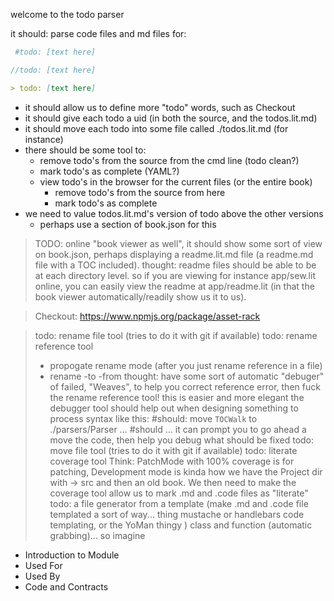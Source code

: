 welcome to the todo parser

it should:
parse code files and md files for:

```coffee
 #todo: [text here]


```

```js
//todo: [text here]
```

```md
> todo: [text here]

```

- it should allow us to define more "todo" words, such as Checkout
- it should give each todo a uid (in both the source, and the todos.lit.md)
- it should move each todo into some file called ./todos.lit.md (for instance)
- there should be some tool to:
    + remove todo's from the source from the cmd line (todo clean?)
    + mark todo's as complete (YAML?)
    + view todo's in the browser for the current files (or the entire book)
        * remove todo's from the source from here
        * mark todo's as complete
- we need to value todos.lit.md's version of todo above the other versions
    + perhaps use a section of book.json for this

> TODO: online "book viewer as well", it should show some sort of view on book.json, perhaps displaying a readme.lit.md file (a readme.md file with a TOC included).
> thought: readme files should be able to be at each directory level. so if you are viewing for instance app/sew.lit online, you can easily view the readme at app/readme.lit (in that the book viewer automatically/readily show us it to us). 


> Checkout: https://www.npmjs.org/package/asset-rack

> todo: rename file tool (tries to do it with git if available)
> todo: rename reference tool
>   - propogate rename mode (after you just rename reference in a file)
>   - rename -to -from
> thought: have some sort of automatic "debuger" of failed, "Weaves", to help you correct reference error, then fuck the rename reference tool! this is easier and more elegant
> the debugger tool should help out when designing something to process syntax like this:
> #should: move `TOCWalk` to ./parsers/Parser ... #should
> ... it can prompt you to go ahead a move the code, then help you debug what should be fixed
> todo: move file tool (tries to do it with git if available)
> todo: literate coverage tool
> Think: PatchMode with 100% coverage is for patching, Development mode is kinda how we have the Project dir with -> src and then an old book. We then need to make the coverage tool allow us to mark .md and .code files as "literate"
> todo: a file generator from a template (make .md and .code file templated a sort of way... thing mustache or handlebars code templating, or the YoMan thingy )
> class and function (automatic grabbing)... so imagine 


- Introduction to Module
- Used For
- Used By
- Code and Contracts